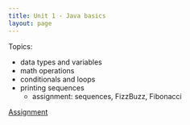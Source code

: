 ```yaml
---
title: Unit 1 - Java basics
layout: page
---
```


Topics:

- data types and variables
- math operations
- conditionals and loops
- printing sequences
    - assignment: sequences, FizzBuzz, Fibonacci

[Assignment](Unit1_Assignment)

